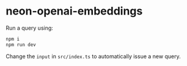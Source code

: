 # neon-openai-embeddings

Run a query using:

```bash
npm i
npm run dev
```

Change the `input` in `src/index.ts` to automatically issue a new query.
